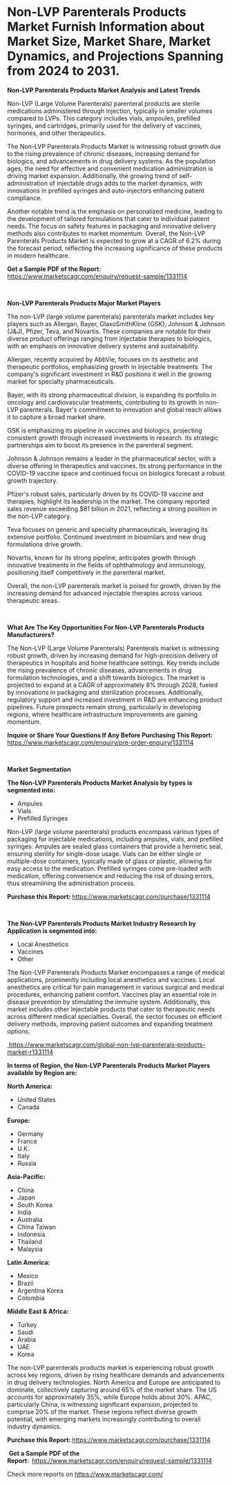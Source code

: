 <p><h1>Non-LVP Parenterals Products Market Furnish Information about Market Size, Market Share, Market Dynamics, and Projections Spanning from 2024 to 2031.</h1></p><p><strong>Non-LVP Parenterals Products Market Analysis and Latest Trends</strong></p>
<p><p>Non-LVP (Large Volume Parenterals) parenteral products are sterile medications administered through injection, typically in smaller volumes compared to LVPs. This category includes vials, ampoules, prefilled syringes, and cartridges, primarily used for the delivery of vaccines, hormones, and other therapeutics. </p><p>The Non-LVP Parenterals Products Market is witnessing robust growth due to the rising prevalence of chronic diseases, increasing demand for biologics, and advancements in drug delivery systems. As the population ages, the need for effective and convenient medication administration is driving market expansion. Additionally, the growing trend of self-administration of injectable drugs adds to the market dynamics, with innovations in prefilled syringes and auto-injectors enhancing patient compliance.</p><p>Another notable trend is the emphasis on personalized medicine, leading to the development of tailored formulations that cater to individual patient needs. The focus on safety features in packaging and innovative delivery methods also contributes to market momentum. Overall, the Non-LVP Parenterals Products Market is expected to grow at a CAGR of 6.2% during the forecast period, reflecting the increasing significance of these products in modern healthcare.</p></p>
<p><strong>Get a Sample PDF of the Report:&nbsp;</strong> <a href="https://www.marketscagr.com/enquiry/request-sample/1331114?utm_campaign=1895&utm_medium=2&utm_source=Github&utm_content=ia&utm_term=31122024&utm_id=non-lvp-parenterals-products">https://www.marketscagr.com/enquiry/request-sample/1331114</a></p>
<p>&nbsp;</p>
<p><strong>Non-LVP Parenterals Products Major Market Players</strong></p>
<p><p>The non-LVP (large volume parenterals) parenterals market includes key players such as Allergan, Bayer, GlaxoSmithKline (GSK), Johnson & Johnson (J&J), Pfizer, Teva, and Novartis. These companies are notable for their diverse product offerings ranging from injectable therapies to biologics, with an emphasis on innovative delivery systems and sustainability.</p><p>Allergan, recently acquired by AbbVie, focuses on its aesthetic and therapeutic portfolios, emphasizing growth in injectable treatments. The company's significant investment in R&D positions it well in the growing market for specialty pharmaceuticals.</p><p>Bayer, with its strong pharmaceutical division, is expanding its portfolio in oncology and cardiovascular treatments, contributing to its growth in non-LVP parenterals. Bayer's commitment to innovation and global reach allows it to capture a broad market share.</p><p>GSK is emphasizing its pipeline in vaccines and biologics, projecting consistent growth through increased investments in research. Its strategic partnerships aim to boost its presence in the parenteral segment.</p><p>Johnson & Johnson remains a leader in the pharmaceutical sector, with a diverse offering in therapeutics and vaccines. Its strong performance in the COVID-19 vaccine space and continued focus on biologics forecast a robust growth trajectory.</p><p>Pfizer's robust sales, particularly driven by its COVID-19 vaccine and therapies, highlight its leadership in the market. The company reported sales revenue exceeding $81 billion in 2021, reflecting a strong position in the non-LVP category.</p><p>Teva focuses on generic and specialty pharmaceuticals, leveraging its extensive portfolio. Continued investment in biosimilars and new drug formulations drive growth.</p><p>Novartis, known for its strong pipeline, anticipates growth through innovative treatments in the fields of ophthalmology and immunology, positioning itself competitively in the parenteral market.</p><p>Overall, the non-LVP parenterals market is poised for growth, driven by the increasing demand for advanced injectable therapies across various therapeutic areas.</p></p>
<p>&nbsp;</p>
<p><strong>What Are The Key Opportunities For Non-LVP Parenterals Products Manufacturers?</strong></p>
<p><p>The Non-LVP (Large Volume Parenterals) Parenterals market is witnessing robust growth, driven by increasing demand for high-precision delivery of therapeutics in hospitals and home healthcare settings. Key trends include the rising prevalence of chronic diseases, advancements in drug formulation technologies, and a shift towards biologics. The market is projected to expand at a CAGR of approximately 8% through 2028, fueled by innovations in packaging and sterilization processes. Additionally, regulatory support and increased investment in R&D are enhancing product pipelines. Future prospects remain strong, particularly in developing regions, where healthcare infrastructure improvements are gaining momentum.</p></p>
<p><strong>Inquire or Share Your Questions If Any Before Purchasing This Report:</strong> <a href="https://www.marketscagr.com/enquiry/pre-order-enquiry/1331114?utm_campaign=1895&utm_medium=2&utm_source=Github&utm_content=ia&utm_term=31122024&utm_id=non-lvp-parenterals-products">https://www.marketscagr.com/enquiry/pre-order-enquiry/1331114</a></p>
<p>&nbsp;</p>
<p><strong>Market Segmentation</strong></p>
<p><strong>The Non-LVP Parenterals Products Market Analysis by types is segmented into:</strong></p>
<p><ul><li>Ampules</li><li>Vials</li><li>Prefilled Syringes</li></ul></p>
<p><p>Non-LVP (large volume parenterals) products encompass various types of packaging for injectable medications, including ampules, vials, and prefilled syringes. Ampules are sealed glass containers that provide a hermetic seal, ensuring sterility for single-dose usage. Vials can be either single or multiple-dose containers, typically made of glass or plastic, allowing for easy access to the medication. Prefilled syringes come pre-loaded with medication, offering convenience and reducing the risk of dosing errors, thus streamlining the administration process.</p></p>
<p><strong>Purchase this Report:&nbsp;</strong><a href="https://www.marketscagr.com/purchase/1331114?utm_campaign=1895&utm_medium=2&utm_source=Github&utm_content=ia&utm_term=31122024&utm_id=non-lvp-parenterals-products">https://www.marketscagr.com/purchase/1331114</a></p>
<p>&nbsp;</p>
<p><strong>The Non-LVP Parenterals Products Market Industry Research by Application is segmented into:</strong></p>
<p><ul><li>Local Anesthetics</li><li>Vaccines</li><li>Other</li></ul></p>
<p><p>The Non-LVP Parenterals Products Market encompasses a range of medical applications, prominently including local anesthetics and vaccines. Local anesthetics are critical for pain management in various surgical and medical procedures, enhancing patient comfort. Vaccines play an essential role in disease prevention by stimulating the immune system. Additionally, this market includes other injectable products that cater to therapeutic needs across different medical specialties. Overall, the sector focuses on efficient delivery methods, improving patient outcomes and expanding treatment options.</p></p>
<p><a href="https://www.marketscagr.com/global-non-lvp-parenterals-products-market-r1331114?utm_campaign=1895&utm_medium=2&utm_source=Github&utm_content=ia&utm_term=31122024&utm_id=non-lvp-parenterals-products">&nbsp;https://www.marketscagr.com/global-non-lvp-parenterals-products-market-r1331114</a></p>
<p><strong>In terms of Region, the Non-LVP Parenterals Products Market Players available by Region are:</strong></p>
<p>
    <p> <strong> North America: </strong>
        <ul>
            <li>United States</li>
            <li>Canada</li>
        </ul>
        </p> 
    <p> <strong> Europe: </strong>
        <ul>
            <li>Germany</li>
            <li>France</li>
            <li>U.K.</li>
            <li>Italy</li>
            <li>Russia</li>
        </ul>
        </p> 
    <p> <strong> Asia-Pacific: </strong>
        <ul>
            <li>China</li>
            <li>Japan</li>
            <li>South Korea</li>
            <li>India</li>
            <li>Australia</li>
            <li>China Taiwan</li>
            <li>Indonesia</li>
            <li>Thailand</li>
            <li>Malaysia</li>
        </ul>
        </p> 
    <p> <strong> Latin America: </strong>
        <ul>
            <li>Mexico</li>
            <li>Brazil</li>
            <li>Argentina Korea</li>
            <li>Colombia</li>
        </ul>
        </p> 
    <p> <strong> Middle East & Africa: </strong>
        <ul>
            <li>Turkey</li>
            <li>Saudi</li>
            <li>Arabia</li>
            <li>UAE</li>
            <li>Korea</li>
        </ul>
    </p>
    </p>
<p><p>The non-LVP parenterals products market is experiencing robust growth across key regions, driven by rising healthcare demands and advancements in drug delivery technologies. North America and Europe are anticipated to dominate, collectively capturing around 65% of the market share. The US accounts for approximately 35%, while Europe holds about 30%. APAC, particularly China, is witnessing significant expansion, projected to comprise 20% of the market. These regions reflect diverse growth potential, with emerging markets increasingly contributing to overall industry dynamics.</p></p>
<p><strong>Purchase this Report: </strong><a href="https://www.marketscagr.com/purchase/1331114?utm_campaign=1895&utm_medium=2&utm_source=Github&utm_content=ia&utm_term=31122024&utm_id=non-lvp-parenterals-products">https://www.marketscagr.com/purchase/1331114</a></p>
<p>&nbsp;<strong>Get a Sample PDF of the Report:&nbsp;&nbsp;</strong><a href="https://www.marketscagr.com/enquiry/request-sample/1331114?utm_campaign=1895&utm_medium=2&utm_source=Github&utm_content=ia&utm_term=31122024&utm_id=non-lvp-parenterals-products">https://www.marketscagr.com/enquiry/request-sample/1331114</a></p>
<p><strong></strong></p>
<p>Check more reports on <a href="https://www.marketscagr.com/?utm_campaign=1895&utm_medium=2&utm_source=Github&utm_content=ia&utm_term=31122024&utm_id=non-lvp-parenterals-products">https://www.marketscagr.com/</a></p>